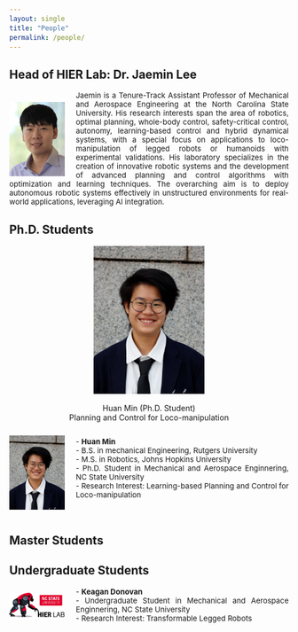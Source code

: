 ```yaml
---
layout: single
title: "People"
permalink: /people/
---
```


## Head of HIER Lab: Dr. Jaemin Lee

<img src="/assets/images/Jaemin5.jpg" align="left" width="100px" style="margin-right: 20px;margin-top: 20px;"/>
<p style="text-align: justify;font-size:10pt;">
  Jaemin is a Tenure-Track Assistant Professor of Mechanical and Aerospace Engineering at the North Carolina State University. His research interests span the area of robotics, optimal planning, whole-body control, safety-critical control, autonomy, learning-based control and hybrid dynamical systems, with a special focus on applications to loco-manipulation of legged robots or humanoids with experimental validations. His laboratory specializes in the creation of innovative robotic systems and the development of advanced planning and control algorithms with optimization and learning techniques. The overarching aim is to deploy autonomous robotic systems effectively in unstructured environments for real-world applications, leveraging AI integration.
</p>

## Ph.D. Students
<div style="display: flex; flex-wrap: wrap; gap: 10px; justify-content: center;">
  <div style="text-align: center;">
    <img src="/assets/images/Huan_min.jpg" style="width: 200px;" alt="Huan Min"/>
    <p>Huan Min (Ph.D. Student)<br>
    Planning and Control for Loco-manipulation
    </p>
  </div>
<!--   <div style="text-align: center;">
    <img src="https://example.com/path-to-image2.jpg" style="width: 200px;" alt="Person 2"/>
    <p>Person 2</p>
  </div>
  <div style="text-align: center;">
    <img src="https://example.com/path-to-image3.jpg" style="width: 200px;" alt="Person 3"/>
    <p>Person 3</p>
  </div> -->
</div>




<img src="/assets/images/Huan_min.jpg" align="left" width="100px" style="margin-right: 20px;margin-top: 10px;"/>
<p style="text-align: justify;font-size:10pt;">
- <b> Huan Min </b> <br>
- B.S. in mechanical Engineering, Rutgers University<br>
- M.S. in Robotics, Johns Hopkins University<br>
- Ph.D. Student in Mechanical and Aerospace Enginnering, NC State University <br>
- Research Interest: Learning-based Planning and Control for Loco-manipulation <br>
  <br>
  <br>
</p>

## Master Students

## Undergraduate Students
<img src="/assets/images/logo_5.png" align="left" width="100px" style="margin-right: 20px;margin-top: 10px;"/>
<p style="text-align: justify;font-size:10pt;">
- <b> Keagan Donovan </b> <br>
- Undergraduate Student in Mechanical and Aerospace Enginnering, NC State University <br>
- Research Interest: Transformable Legged Robots<br>
  <br>
  <br>
</p>
